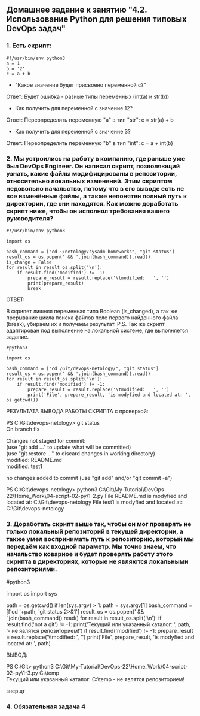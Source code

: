 ## Домашнее задание к занятию "4.2. Использование Python для решения типовых DevOps задач"

### 1. Есть скрипт:

    #!/usr/bin/env python3
    a = 1
    b = '2'
    c = a + b

* "Какое значение будет присвоено переменной c?"    
      
Ответ: Будет ошибка - разные типы переменных (int(a) и str(b))  


* Как получить для переменной c значение 12?  

Ответ: Переопределить переменную "а" в тип "str": c = str(a) + b  

* Как получить для переменной c значение 3?

Ответ: Переопределить переменную "b" в тип "int": c = a + int(b)

### 2. Мы устроились на работу в компанию, где раньше уже был DevOps Engineer. Он написал скрипт, позволяющий узнать, какие файлы модифицированы в репозитории, относительно локальных изменений. Этим скриптом недовольно начальство, потому что в его выводе есть не все изменённые файлы, а также непонятен полный путь к директории, где они находятся. Как можно доработать скрипт ниже, чтобы он исполнял требования вашего руководителя?


    #!/usr/bin/env python3

    import os

    bash_command = ["cd ~/netology/sysadm-homeworks", "git status"]
    result_os = os.popen(' && '.join(bash_command)).read()
    is_change = False
    for result in result_os.split('\n'):
        if result.find('modified') != -1:
            prepare_result = result.replace('\tmodified:   ', '')
            print(prepare_result)
            break


ОТВЕТ:

В скрипет лишняя переменная типа Boolean (is_changed), а так же прерывание цикла поиска файлов псле первого найденного файла (break), убираем их и получаем результат.
P.S. Так же скрипт адаптирован под выполнение на локальной системе, где выполняется задание.

    #python3

    import os

    bash_command = ["cd /Git/devops-netology/", "git status"]
    result_os = os.popen(' && '.join(bash_command)).read()
    for result in result_os.split('\n'):
        if result.find('modified') != -1:
            prepare_result = result.replace('\tmodified:   ', '')
            print('File', prepare_result, 'is modyfied and located at: ', os.getcwd())

РЕЗУЛЬТАТА ВЫВОДА РАБОТЫ СКРИПТА с проверкой:  

PS C:\Git\devops-netology> git status  
On branch fix  

Changes not staged for commit:  
  (use "git add <file>..." to update what will be committed)  
  (use "git restore <file>..." to discard changes in working directory)  
        modified:   README.md  
        modified:   test1  

no changes added to commit (use "git add" and/or "git commit -a")  

PS C:\Git\devops-netology> python3 C:\Git\My-Tutorial\DevOps-22\Home_Work\04-script-02-py\1-2.py
File README.md is modyfied and located at:  C:\Git\devops-netology
File test1 is modyfied and located at:  C:\Git\devops-netology
  

### 3. Доработать скрипт выше так, чтобы он мог проверять не только локальный репозиторий в текущей директории, а также умел воспринимать путь к репозиторию, который мы передаём как входной параметр. Мы точно знаем, что начальство коварное и будет проверять работу этого скрипта в директориях, которые не являются локальными репозиториями.

#python3

import os
import sys

path = os.getcwd()
if len(sys.argv) > 1:
    path = sys.argv[1]
    bash_command = [f'cd '+path, 'git status 2>&1']
    result_os = os.popen(' && '.join(bash_command)).read()
    for result in result_os.split('\n'):
        if result.find('not a git') != -1:
            print('Текущий или указанный каталог: ', path, '- не являтся репозиторием!')
        if result.find('modified') != -1:
            prepare_result = result.replace('\tmodified:   ', '')
            print('File', prepare_result, 'is modyfied and located at: ', path)

ВЫВОД:

PS C:\Git> python3 C:\Git\My-Tutorial\DevOps-22\Home_Work\04-script-02-py\1-3.py C:\temp                
Текущий или указанный каталог:  C:\temp - не являтся репозиторием!

знерщт 


### 4.  Обязательная задача 4


